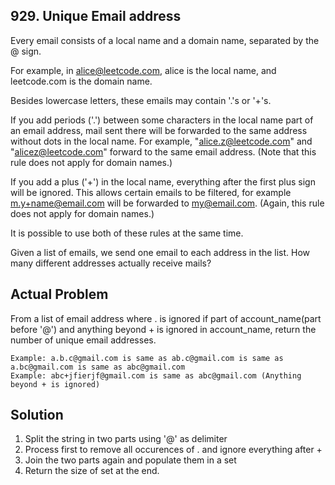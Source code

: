 ## 929. Unique Email address

Every email consists of a local name and a domain name, separated by the @ sign.

For example, in alice@leetcode.com, alice is the local name, and leetcode.com is the domain name.

Besides lowercase letters, these emails may contain '.'s or '+'s.

If you add periods ('.') between some characters in the local name part of an email address, mail sent there will be forwarded to the same address without dots in the local name.  For example, "alice.z@leetcode.com" and "alicez@leetcode.com" forward to the same email address.  (Note that this rule does not apply for domain names.)

If you add a plus ('+') in the local name, everything after the first plus sign will be ignored. This allows certain emails to be filtered, for example m.y+name@email.com will be forwarded to my@email.com.  (Again, this rule does not apply for domain names.)

It is possible to use both of these rules at the same time.

Given a list of emails, we send one email to each address in the list.  How many different addresses actually receive mails? 

## Actual Problem

From a list of email address where . is ignored if part of account_name(part before '@') and anything beyond + is ignored in account_name, return the number of unique email addresses.

~~~~
Example: a.b.c@gmail.com is same as ab.c@gmail.com is same as a.bc@gmail.com is same as abc@gmail.com
Example: abc+jfierjf@gmail.com is same as abc@gmail.com (Anything beyond + is ignored)
~~~~~

## Solution

1. Split the string in two parts using '@' as delimiter
2. Process first to remove all occurences of . and ignore everything after +
3. Join the two parts again and populate them in a set
4. Return the size of set at the end.

